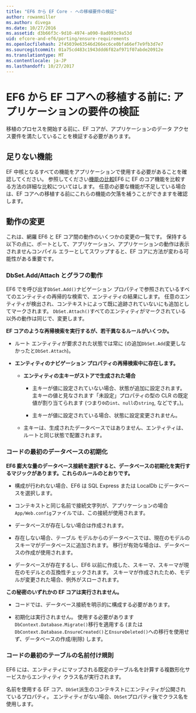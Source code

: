 ```yaml
---
title: "EF6 から EF Core - への移植要件の検証"
author: rowanmiller
ms.author: divega
ms.date: 10/27/2016
ms.assetid: d3b66f3c-9d10-4974-a090-8ad093c9a53d
uid: efcore-and-ef6/porting/ensure-requirements
ms.openlocfilehash: 2f45039e63546d266ec6ce0bfa66ef7e9fb3d7e7
ms.sourcegitcommit: 01a75cd483c1943ddd6f82af971f07abde20912e
ms.translationtype: MT
ms.contentlocale: ja-JP
ms.lasthandoff: 10/27/2017
---
```

# <a name="before-porting-from-ef6-to-ef-core-validate-your-applications-requirements"></a>EF6 から EF コアへの移植する前に: アプリケーションの要件の検証

移植のプロセスを開始する前に、EF コアが、アプリケーションのデータ アクセス要件を満たしていることを検証する必要があります。

## <a name="missing-features"></a>足りない機能

EF 中核となるすべての機能をアプリケーションで使用する必要があることを確認してください。 参照してください[機能の比較](../features.md)EF6 に EF のコア機能を比較する方法の詳細な比較についてはします。 任意の必要な機能が不足している場合は、EF コアへの移植する前にこれらの機能の欠落を補うことができますを確認します。

## <a name="behavior-changes"></a>動作の変更

これは、網羅 EF6 と EF コア間の動作のいくつかの変更の一覧です。 保持する以下の点に、ポートとして、アプリケーション、アプリケーションの動作は表示されませんコンパイル エラーとしてスワップすると、EF コアに方法が変わる可能性がある重要です。

### <a name="dbsetaddattach-and-graph-behavior"></a>DbSet.Add/Attach とグラフの動作

EF6 でを呼び出す`DbSet.Add()`ナビゲーション プロパティで参照されているすべてのエンティティの再帰的な検索で、エンティティの結果にします。 任意のエンティティが検出され、コンテキストによって既に追跡されていないにも追加としてマークされます。 `DbSet.Attach()`すべてのエンティティがマークされている以外の動作は同じで、変更します。

**EF コアのような再帰検索を実行するが、若干異なるルールがいくつか。**

*  ルート エンティティが要求された状態では常に (の追加`DbSet.Add`変更しなかったと`DbSet.Attach`)。

*  **エンティティのナビゲーション プロパティの再帰検索中に存在します。**

    *  **エンティティの主キーがストアで生成された場合**

        * 主キーが値に設定されていない場合、状態が追加に設定されます。 主キーの値と見なされます「未設定」プロパティの型の CLR の既定値が割り当てられます (つまり`0`の`int`、`null`の`string`, などです。)。

        * 主キーが値に設定されている場合、状態に設定変更されません。

    *  主キーは、生成されたデータベースではありません、エンティティは、ルートと同じ状態で配置されます。

### <a name="code-first-database-initialization"></a>コードの最初のデータベースの初期化

**EF6 膨大な量のデータベース接続を選択すると、データベースの初期化を実行するマジックがあります。これらのルールのとおりです。**

* 構成が行われない場合、EF6 は SQL Express または LocalDb にデータベースを選択します。

* コンテキストと同じ名前で接続文字列が、アプリケーションの場合`App/Web.config`ファイルでは、この接続が使用されます。

* データベースが存在しない場合は作成されます。

* 存在しない場合、テーブル モデルからのデータベースでは、現在のモデルのスキーマがデータベースに追加されます。 移行が有効な場合は、データベースの作成が使用されます。

* データベースが存在するし、EF6 以前に作成した、スキーマ、スキーマが現在のモデルとの互換性チェックされます。 スキーマが作成されたため、モデルが変更された場合、例外がスローされます。

**この秘密のいずれかの EF コアは実行されません。**

* コードでは、データベース接続を明示的に構成する必要があります。

* 初期化は実行されません。 使用する必要があります`DbContext.Database.Migrate()`移行を適用する (または`DbContext.Database.EnsureCreated()`と`EnsureDeleted()`への移行を使用せず、データベースの作成/削除) します。

### <a name="code-first-table-naming-convention"></a>コードの最初のテーブルの名前付け規則

EF6 には、エンティティにマップされる既定のテーブル名を計算する複数形化サービスからエンティティ クラス名が実行されます。

名前を使用する EF コア、`DbSet`派生のコンテキストにエンティティが公開されているプロパティ。 エンティティがない場合、`DbSet`プロパティ後でクラス名を使用します。
